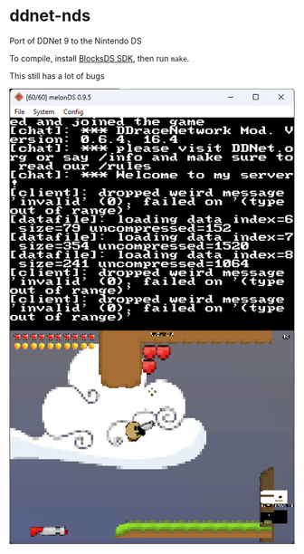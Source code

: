 # ddnet-nds

Port of DDNet 9 to the Nintendo DS

To compile, install [BlocksDS SDK](https://blocksds.github.io/docs), then run `make`.

This still has a lot of bugs

![image](screenshot.png)
